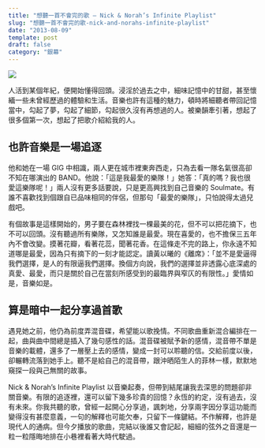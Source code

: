 ```yaml
---
title: "想聽一首不會完的歌 — Nick & Norah’s Infinite Playlist"
slug: "想聽一首不會完的歌-nick-and-norahs-infinite-playlist"
date: "2013-08-09"
template: post
draft: false
category: "銀幕"
---
```


![](/media/nick-norah.jpg)

人活到某個年紀，便開始懂得回頭。浸淫於過去之中，細味記憶中的甘甜，甚至懷緬一些未曾經歷過的體驗和生活。音樂也許有這種的魅力，頓時將細聽者帶回記憶當中，勾起了夢，勾起了細節，勾起很久沒有再想過的人。被樂韻牽引著，想起了很多個第一次，想起了把歌介紹給我的人。

## **也許音樂是一場追逐**

他和她在一場 GIG 中相識，兩人更在城市裡東奔西走，只為去看一隊名氣很高卻不知在哪演出的 BAND。他說：「這是我最愛的樂隊！」她答：「真的嗎？我也很愛這樂隊呢！」兩人沒有更多話要說，只是更高興找到自己音樂的 Soulmate。有誰不喜歡找到個跟自已品味相同的伴侶，但那句「最愛的樂隊」，只怕說得太過兒戲吧。

有個故事是這樣開始的，男子要在森林裡找一棵最美的花，但不可以把花摘下，也不可以回頭。沒有聽過所有樂隊，又怎知誰是最愛。現在喜愛的，也不擔保三五年內不會改變。摸著花瓣，看著花蕊，聞著花香。在這條走不完的路上，你永遠不知道哪是最愛，因為只有摘下的一刻才能認定。讀黃以曦的《離席》：「並不是愛逼得我們選擇，是人的有限逼我們選擇。換個方向說，我們的選擇並非透露心底深處的真愛、最愛，而只是關於自己在當刻所感受到的最臨界與窄仄的有限性。」愛情如是，音樂如是。

## **算是暗中一起分享過首歌**

遇見她之前，他仍為前度弄混音碟，希望能以歌挽情。不同歌曲重新混合編排在一起，曲與曲中間總是插入了幾句感性的話。混音碟被賦予新的感情，混音帶不單是音樂的載體，還多了一層壓上去的感情，變成一封可以聆聽的信。交給前度以後，卻輾轉流落到她手上。聽不是給自己的混音帶，跟沖晒陌生人的菲林一樣，默默地窺探一段與己無關的故事。

Nick & Norah’s Infinite Playlist 以音樂起奏，但帶到結尾讓我去深思的問題卻非關音樂。有限的追逐裡，還可以留下幾多珍貴的回憶？永恆的約定，沒有過去，沒有未來。你我共聽的歌，曾經一起開心分享過，諷刺地，分享兩字因分享這功能而變得沒有甚麼意義，一句的解釋也可能欠奉，只留下一條鍵結。不作解釋，也許是現代人的通病。但今夕播放的歌曲，完結以後誰又會記起，細細的弦外之音還是一粒一粒隱晦地排在小巷裡看著大時代駛過。
